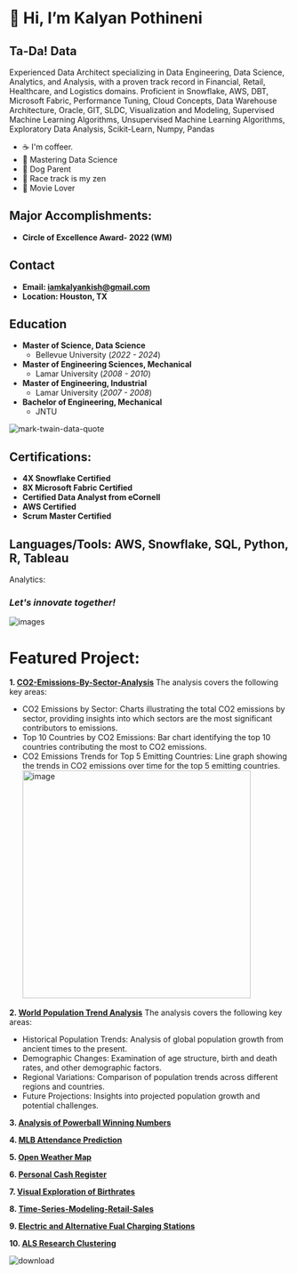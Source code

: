 # 👋 Hi, I’m Kalyan Pothineni  
## Ta-Da! Data
Experienced Data Architect specializing in Data Engineering, Data Science, Analytics, and Analysis, with a proven track record in Financial, Retail, Healthcare, and Logistics domains. Proficient in Snowflake, AWS, DBT, Microsoft Fabric, Performance Tuning, Cloud Concepts, Data Warehouse Architecture, Oracle, GIT, SLDC, Visualization and Modeling, Supervised Machine Learning Algorithms, Unsupervised Machine Learning Algorithms, Exploratory Data Analysis, Scikit-Learn, Numpy, Pandas

- ☕ I'm coffeer.
- 🌱 Mastering Data Science
- 🐶 Dog Parent
- 🚗 Race track is my zen
- 🎥 Movie Lover

## Major Accomplishments:
- **Circle of Excellence Award- 2022 (WM)**

## Contact
- **Email: iamkalyankish@gmail.com**
- **Location: Houston, TX**

## Education
- **Master of Science, Data Science**
  - Bellevue University (_2022 - 2024_)
- **Master of Engineering Sciences, Mechanical**
  - Lamar University (_2008 - 2010_)
- **Master of Engineering, Industrial**
  - Lamar University (_2007 - 2008_)
- **Bachelor of Engineering, Mechanical**
  - JNTU
    
![mark-twain-data-quote](https://github.com/user-attachments/assets/25d74d3a-ce50-49d5-ab2d-3dfeed392423)

## Certifications:
- **4X Snowflake Certified**
- **8X Microsoft Fabric Certified**
- **Certified Data Analyst from eCornell**
- **AWS Certified**
- **Scrum Master Certified**

## Languages/Tools: AWS, Snowflake, SQL, Python, R, Tableau
Analytics: 

### *Let's innovate together!*
![images](https://github.com/user-attachments/assets/0803a7f9-a371-4db8-ae9b-22543eb6b904)

# Featured Project:
**1. [CO2-Emissions-By-Sector-Analysis](https://github.com/KalyanKPothineni/CO2-Emissions-By-Sector-Analysis)**
The analysis covers the following key areas:
- CO2 Emissions by Sector: Charts illustrating the total CO2 emissions by sector, providing insights into which sectors are the most significant contributors to emissions.
- Top 10 Countries by CO2 Emissions: Bar chart identifying the top 10 countries contributing the most to CO2 emissions.
- CO2 Emissions Trends for Top 5 Emitting Countries: Line graph showing the trends in CO2 emissions over time for the top 5 emitting countries.
  <img width="410" alt="image" src="https://github.com/user-attachments/assets/aae3f41c-87bc-4602-aa11-7956a8f1d460">


**2. [World Population Trend Analysis](https://github.com/KalyanKPothineni/World-Population-Trends)**
The analysis covers the following key areas:
- Historical Population Trends: Analysis of global population growth from ancient times to the present.
- Demographic Changes: Examination of age structure, birth and death rates, and other demographic factors.
- Regional Variations: Comparison of population trends across different regions and countries.
- Future Projections: Insights into projected population growth and potential challenges.

**3. [Analysis of Powerball Winning Numbers](https://github.com/KalyanKPothineni/Analysis-of-Powerball-Winning-Numbers)**

**4. [MLB Attendance Prediction](https://github.com/KalyanKPothineni/MLB-Attendance-Predictions)**

**5. [Open Weather Map](https://github.com/KalyanKPothineni/Open-Weather-Map)**

**6. [Personal Cash Register](https://github.com/KalyanKPothineni/Personal-Cash-Register)**

**7. [Visual Exploration of Birthrates](https://github.com/KalyanKPothineni/Visual-Exploration-of-Birthrate)**

**8. [Time-Series-Modeling-Retail-Sales](https://github.com/KalyanKPothineni/Time-Series-Modeling-Retail-Sales)**

**9. [Electric and Alternative Fual Charging Stations](https://github.com/KalyanKPothineni/Electric-and-Alternative-Fual-Charging-Stations)**

**10. [ALS Research Clustering](https://github.com/KalyanKPothineni/ALS-Research-Clustering)**

![download](https://github.com/user-attachments/assets/a4e389da-d16d-48ad-a301-1bec517fd74a)
